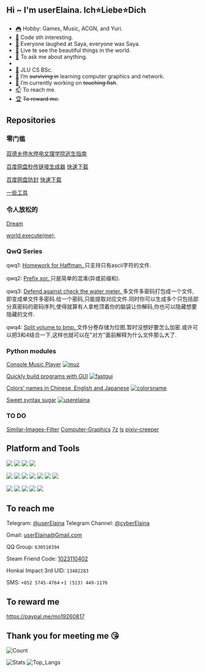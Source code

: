 ## Hi ~ I'm userElaina. Ich⭐Liebe⭐Dich

- [🎮](https://zh.moegirl.org.cn/%E7%99%BE%E5%90%88(%E8%90%8C%E5%B1%9E%E6%80%A7)#) Hobby: Games, Music, ACGN, and Yuri. 
- [🌸](https://github.com/userElaina) Code sth interesting.
- [🤡](https://zh.moegirl.org.cn/zh-tw/%E6%B2%99%E8%80%B6(%E9%AD%94%E5%A5%B3%E4%B9%8B%E6%97%85)#) Everyone laughed at Saya, everyone was Saya.
- [📖](https://www.zhihu.com/equation?tex=%E6%AD%A4%E5%A4%84%E7%95%99%E7%BB%99%E6%88%91%E5%8D%9A%E5%AE%A2(%E6%9C%AA%E5%AE%8C%E6%88%90)%7B%5Crm%20relax%7D%E9%A1%B5%20Q%5Comega%20Q) Live te see the beautiful things in the world.
- [💬](https://github.com/userelaina/userelaina/issues) To ask me about anything.
- 
- [🏫](https://github.com/userElaina/Outlast-JLU-DLC) JLU CS BSc.
- [🌱](https://github.com/userElaina/jlu-computer-graphics) I’m ~~surviving in~~ learning computer graphics and network.
- [🔭](https://telegra.ph/%E8%BA%BA%E5%B9%B3%E5%8D%B3%E6%98%AF%E6%AD%A3%E4%B9%89-06-23) I’m currently working on ~~touching fish~~.
- [📫](#to-reach-me) To reach me.
- [🏆](#to-reward-me) ~~To reward me.~~

## Repositories

### 零门槛

[双德乡停水停电文理学院逃生指南](https://github.com/userElaina/Outlast-JLU-DLC)

[百度网盘秒传链接生成器](https://github.com/userElaina/panbaidu-miao-chuan)
[快速下载](https://github.com/userElaina/panbaidu-miao-chuan/releases/download/1.1.0/miaochuan.exe)

[百度网盘防封](https://github.com/userElaina/naive-confuse)
[快速下载](https://github.com/userElaina/naive-confuse/releases/download/0.0.3/qwq2.exe)

[一些工具](https://github.com/userElaina/small-tools)

### 令人放松的

[Dream](https://github.com/userElaina/dream)

[world.execute(me);](https://github.com/userElaina/world-execute-me)

### QwQ Series

qwq1: [Homework for Haffman. ](https://github.com/userElaina/naive-Huffman)
只支持只有ascii字符的文件.

qwq2: [Prefix xor. ](https://github.com/userElaina/naive-confuse)
只是简单的混淆(异或前缀和).

qwq3: [Defend against check the water meter. ](https://github.com/userElaina/one-file-with-many-password)
多文件多密码打包成一个文件,即变成单文件多密码.给一个密码,只能提取对应文件.同时你可以生成多个只包括部分真密码的密码序列,使得就算有人拿枪顶着你的脑袋让你解码,你也可以隐藏想要隐藏的文件.

qwq4: [Split volume to bmp. ](https://github.com/userElaina/big-file-2-small-bmp)
文件分卷存储为位图.暂时没想好要怎么加密.或许可以把3和4结合一下,这样也就可以在"对方"面前解释为什么文件那么大了.

### Python modules

[Console Music Player](https://github.com/userElaina/console-music-player)
[![muz](https://img.shields.io/pypi/v/muz.svg?style=flat-square&logo=pypi&label=muz)](https://pypi.org/project/muz/)

[Quickly build programs with GUI](https://github.com/userElaina/fastgui)
[![fastgui](https://img.shields.io/pypi/v/fastgui.svg?style=flat-square&logo=pypi&label=fastgui)](https://pypi.org/project/fastgui/)

[Colors' names in Chinese, English and Japanese](https://github.com/userElaina/json-colorsname)
[![colorsname](https://img.shields.io/pypi/v/colorsname.svg?style=flat-square&logo=pypi&label=colorsname)](https://pypi.org/project/colorsname)

[Sweet syntax sugar](https://github.com/userElaina/sugar)
[![userelaina](https://img.shields.io/pypi/v/userelaina.svg?style=flat-square&logo=pypi&label=userelaina)](https://pypi.org/project/userelaina)

### TO DO

[Similar-Images-Filter](https://github.com/userElaina/Similar-Images-Filter-PHA)
[Computer-Graphics](https://github.com/userElaina/computer-graphics)
[7z](https://github.com/userElaina/computer-graphics)
[ls](https://github.com/userElaina/computer-graphics)
[pixiv-creeper](https://github.com/userElaina/pixiv-creeper-2)

## Platform and Tools

[![](https://img.shields.io/badge/Windows-10-0078d6?style=flat-square&logo=windows)](https://www.microsoft.com/windows/get-windows-10)
[![](https://img.shields.io/badge/Ubuntu-20.04-e95420?style=flat-square&logo=ubuntu)](https://ubuntu.com/)
[![](https://img.shields.io/badge/Android-10-3ddc84?style=flat-square&logo=android)](https://www.android.com/)
[![](https://img.shields.io/badge/iOS-14-000000?style=flat-square&logo=ios)](https://www.apple.com/)

[![](https://img.shields.io/badge/VMware-16-607078?style=flat-square&logo=vmware)](https://www.vmware.com/products/workstation-pro.html)
[![](https://img.shields.io/badge/VirtualBox-6.1-183a61?style=flat-square&logo=virtualbox)](https://www.virtualbox.org/)
[![](https://img.shields.io/badge/Visual%20Studio%20Code-1.60-007acc?style=flat-square&logo=visual-studio-code)](https://code.visualstudio.com/)
[![](https://img.shields.io/badge/LLVM-12.0.1-262d3a?style=flat-square&logo=llvm)](https://llvm.org/)
[![](https://img.shields.io/badge/FFmpeg-4.4-007808?style=flat-square&logo=ffmpeg)](https://www.ffmpeg.org/)
[![](https://img.shields.io/badge/OBS-27-302e31?style=flat-square&logo=obs-studio)](https://obsproject.com/)
[![](https://img.shields.io/badge/Office-18-d83b01?style=flat-square&logo=microsoft-office)](https://www.office.com/)

[![](https://img.shields.io/badge/Python-3.7-3776ab?style=flat-square&logo=python)](https://www.python.org/)
[![](https://img.shields.io/badge/C-98-a8b9cc?style=flat-square&logo=c)](https://en.wikipedia.org/wiki/C_(programming_language))
[![](https://img.shields.io/badge/C++-11-00599c?style=flat-square&logo=c%2B%2B)](https://en.wikipedia.org/wiki/C%2B%2B)
[![](https://img.shields.io/badge/Java-16-007396?style=flat-square&logo=java)](https://www.java.com/en/)
[![](https://img.shields.io/badge/Html-5-e34f26?style=flat-square&logo=html5)](https://en.wikipedia.org/wiki/HTML5)

## To reach me

Telegram: [@userElaina](https://t.me/userelaina) 
Telegram Channel: [@cyberElaina](https://t.me/cyberElaina)

Gmail: userElaina@Gmail.com

QQ Group: `630510394`

Steam Friend Code: [1023110402](https://steamcommunity.com/id/userElaina)

Honkai Impact 3rd UID: `13482283`

SMS: `+852 5745-4764` `+1 ‪(513) 449-1176`

## To reward me

https://paypal.me/mo19260817

## Thank you for meeting me 😘

![Count](https://count.getloli.com/get/@userElaina?theme=gelbooru)

![Stats](https://github-readme-stats.vercel.app/api?username=userElaina&show_icons=true&count_private=true&icon_color=F080C0)
![Top_Langs](https://github-readme-stats.vercel.app/api/top-langs/?username=userElaina&layout=compact)
